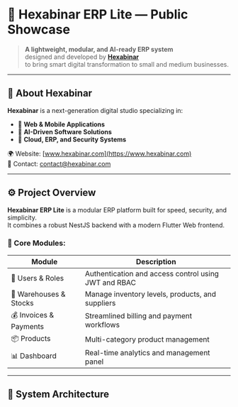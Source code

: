 # 🧩 Hexabinar ERP Lite — Public Showcase

> **A lightweight, modular, and AI-ready ERP system**  
> designed and developed by **[Hexabinar](https://www.hexabinar.com)**  
> to bring smart digital transformation to small and medium businesses.

---

## 🏢 About Hexabinar
**Hexabinar** is a next-generation digital studio specializing in:
- 🔹 **Web & Mobile Applications**
- 🔹 **AI-Driven Software Solutions**
- 🔹 **Cloud, ERP, and Security Systems**

🌍 Website: [www.hexabinar.com](https://www.hexabinar.com)  
📧 Contact: [contact@hexabinar.com](mailto:contact@hexabinar.com)

---

## ⚙️ Project Overview

**Hexabinar ERP Lite** is a modular ERP platform built for speed, security, and simplicity.  
It combines a robust NestJS backend with a modern Flutter Web frontend.

### 🧱 Core Modules:
| Module | Description |
|--------|-------------|
| 🧩 Users & Roles | Authentication and access control using JWT and RBAC |
| 🏢 Warehouses & Stocks | Manage inventory levels, products, and suppliers |
| 💰 Invoices & Payments | Streamlined billing and payment workflows |
| 📦 Products | Multi-category product management |
| 📊 Dashboard | Real-time analytics and management panel |

---

## 🧠 System Architecture

